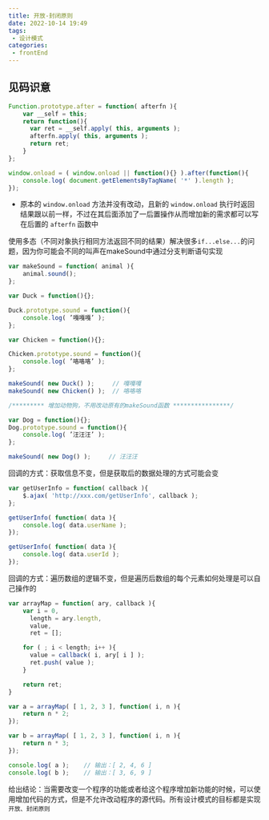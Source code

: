 ```yaml
---
title: 开放-封闭原则
date: 2022-10-14 19:49
tags: 
 - 设计模式
categories: 
 - frontEnd
---
```


## 见码识意

```javascript
Function.prototype.after = function( afterfn ){
    var __self = this;
    return function(){
      var ret = __self.apply( this, arguments );
      afterfn.apply( this, arguments );
      return ret;
    }
};

window.onload = ( window.onload || function(){} ).after(function(){
    console.log( document.getElementsByTagName( '*' ).length );
});
```

* 原本的 `window.onload` 方法并没有改动，且新的 `window.onload` 执行时返回结果跟以前一样，不过在其后面添加了一后置操作从而增加新的需求都可以写在后置的 `afterfn` 函数中

使用多态（不同对象执行相同方法返回不同的结果）解决很多`if...else...`的问题，因为你可能会不同的叫声在makeSound中通过分支判断语句实现

```javascript
var makeSound = function( animal ){
    animal.sound();
};

var Duck = function(){};

Duck.prototype.sound = function(){
    console.log( ’嘎嘎嘎’ );
};

var Chicken = function(){};

Chicken.prototype.sound = function(){
    console.log( ’咯咯咯’ );
};

makeSound( new Duck() );     // 嘎嘎嘎
makeSound( new Chicken() );  // 咯咯咯

/********* 增加动物狗，不用改动原有的makeSound函数 ****************/

var Dog = function(){};
Dog.prototype.sound = function(){
    console.log( ’汪汪汪’ );
};

makeSound( new Dog() );     // 汪汪汪
```

回调的方式：获取信息不变，但是获取后的数据处理的方式可能会变

```javascript
var getUserInfo = function( callback ){
    $.ajax( 'http://xxx.com/getUserInfo', callback );
};

getUserInfo( function( data ){
    console.log( data.userName );
});

getUserInfo( function( data ){
    console.log( data.userId );
});
```

回调的方式：遍历数组的逻辑不变，但是遍历后数组的每个元素如何处理是可以自己操作的

```javascript
var arrayMap = function( ary, callback ){
    var i = 0,
      length = ary.length,
      value,
      ret = [];

    for ( ; i < length; i++ ){
      value = callback( i, ary[ i ] );
      ret.push( value );
    }

    return ret;
}

var a = arrayMap( [ 1, 2, 3 ], function( i, n ){
    return n * 2;
});

var b = arrayMap( [ 1, 2, 3 ], function( i, n ){
    return n * 3;
});

console.log( a );    // 输出：[ 2, 4, 6 ]
console.log( b );    // 输出：[ 3, 6, 9 ]
```

给出结论：当需要改变一个程序的功能或者给这个程序增加新功能的时候，可以使用增加代码的方式，但是不允许改动程序的源代码。所有设计模式的目标都是实现 `开放、封闭原则`
